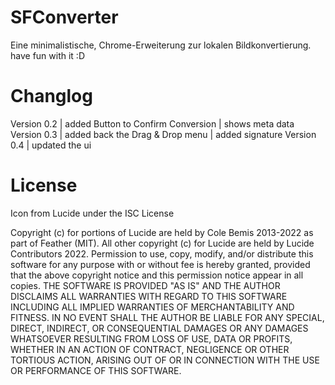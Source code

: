 # SFConverter
Eine minimalistische, Chrome-Erweiterung zur lokalen Bildkonvertierung. have fun with it :D

# Changlog
Version 0.2 |   added Button to Confirm Conversion
            |   shows meta data
Version 0.3 |   added back the Drag & Drop menu
            |   added signature
Version 0.4 |	updated the ui


# License
Icon from Lucide under the ISC License

Copyright (c) for portions of Lucide are held by Cole Bemis 2013-2022 as part of Feather (MIT).
All other copyright (c) for Lucide are held by Lucide Contributors 2022.
Permission to use, copy, modify, and/or distribute this software for any purpose with or without 
fee is hereby granted, provided that the above copyright notice and this permission notice appear in all copies.
THE SOFTWARE IS PROVIDED "AS IS" AND THE AUTHOR DISCLAIMS ALL WARRANTIES WITH 
REGARD TO THIS SOFTWARE INCLUDING ALL IMPLIED WARRANTIES OF MERCHANTABILITY 
AND FITNESS. IN NO EVENT SHALL THE AUTHOR BE LIABLE FOR ANY SPECIAL, DIRECT, 
INDIRECT, OR CONSEQUENTIAL DAMAGES OR ANY DAMAGES WHATSOEVER RESULTING 
FROM LOSS OF USE, DATA OR PROFITS, WHETHER IN AN ACTION OF CONTRACT, 
NEGLIGENCE OR OTHER TORTIOUS ACTION, ARISING OUT OF OR IN CONNECTION WITH THE 
USE OR PERFORMANCE OF THIS SOFTWARE.
